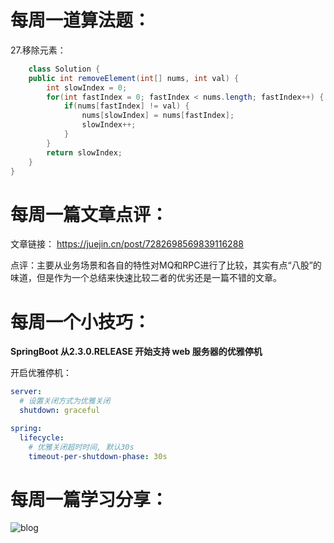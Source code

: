 # 每周一道算法题：
27.移除元素：
```java
    class Solution {
    public int removeElement(int[] nums, int val) {
        int slowIndex = 0;
        for(int fastIndex = 0; fastIndex < nums.length; fastIndex++) {
            if(nums[fastIndex] != val) {
                nums[slowIndex] = nums[fastIndex];
                slowIndex++;
            }
        }
        return slowIndex;
    }
}
```
# 每周一篇文章点评：
文章链接： https://juejin.cn/post/7282698569839116288</br>

点评：主要从业务场景和各自的特性对MQ和RPC进行了比较，其实有点“八股”的味道，但是作为一个总结来快速比较二者的优劣还是一篇不错的文章。
# 每周一个小技巧：
**SpringBoot 从2.3.0.RELEASE 开始支持 web 服务器的优雅停机** </br>

开启优雅停机：
```yaml
server:
  # 设置关闭方式为优雅关闭
  shutdown: graceful

spring:
  lifecycle:
    # 优雅关闭超时时间, 默认30s
    timeout-per-shutdown-phase: 30s
```

# 每周一篇学习分享：
![blog](https://github.com/Crebest/itageek-arts-plan/blob/main/cc/2024-05-24/1.png)
